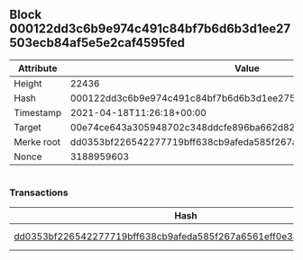 ## Block 000122dd3c6b9e974c491c84bf7b6d6b3d1ee27503ecb84af5e5e2caf4595fed

Attribute | Value
--- | ---
Height | 22436
Hash | 000122dd3c6b9e974c491c84bf7b6d6b3d1ee27503ecb84af5e5e2caf4595fed
Timestamp | 2021-04-18T11:26:18+00:00
Target | 00e74ce643a305948702c348ddcfe896ba662d82c1a228faf4ad12250f07334e
Merke root | dd0353bf226542277719bff638cb9afeda585f267a6561eff0e34eb738bcfa74
Nonce | 3188959603

```

```

### Transactions

Hash | Amount
--- | ---
[dd0353bf226542277719bff638cb9afeda585f267a6561eff0e34eb738bcfa74](dd0353bf226542277719bff638cb9afeda585f267a6561eff0e34eb738bcfa74.md) | 10.00000000 SKEPTI 
